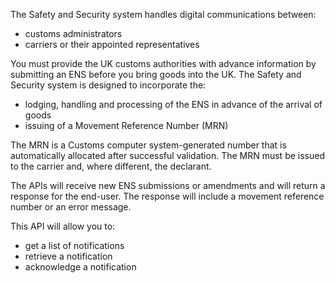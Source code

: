 The Safety and Security system handles digital communications between:

* customs administrators
* carriers or their appointed representatives

You must provide the UK customs authorities with advance information by submitting an ENS before you bring goods into the UK.
The Safety and Security system is designed to incorporate the:

* lodging, handling and processing of the ENS in advance of the arrival of goods
* issuing of a Movement Reference Number (MRN)

The MRN is a Customs computer system-generated number that is automatically allocated after successful validation. The MRN must be issued to the carrier and, where different, the declarant.

The APIs will receive new ENS submissions or amendments and will return a response for the end-user.  The response will include a movement reference number or an error message.

This API will allow you to:

* get a list of notifications
* retrieve a notification
* acknowledge a notification
